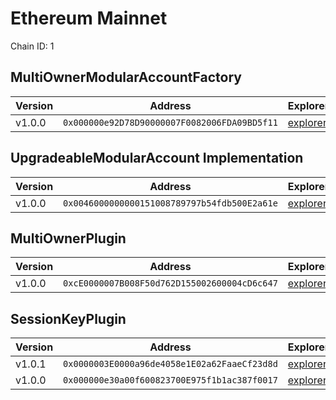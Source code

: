 # Ethereum Mainnet

Chain ID: 1

## MultiOwnerModularAccountFactory

| Version | Address                                      | Explorer                                                                            | Salt                         | Run                                                       |
| ------- | -------------------------------------------- | ----------------------------------------------------------------------------------- | ---------------------------- | --------------------------------------------------------- |
| v1.0.0  | `0x000000e92D78D90000007F0082006FDA09BD5f11` | [explorer](https://etherscan.io/address/0x000000e92D78D90000007F0082006FDA09BD5f11) | `0x5db157a188f31855e74efff3` | [run](../../broadcast/Deploy.s.sol/1/run-1707343636.json) |

## UpgradeableModularAccount Implementation

| Version | Address                                      | Explorer                                                                            | Salt                         | Run                                                       |
| ------- | -------------------------------------------- | ----------------------------------------------------------------------------------- | ---------------------------- | --------------------------------------------------------- |
| v1.0.0  | `0x0046000000000151008789797b54fdb500E2a61e` | [explorer](https://etherscan.io/address/0x0046000000000151008789797b54fdb500E2a61e) | `0x3249843e32cfdd3724630092` | [run](../../broadcast/Deploy.s.sol/1/run-1707343636.json) |

## MultiOwnerPlugin

| Version | Address                                      | Explorer                                                                            | Salt                         | Run                                                       |
| ------- | -------------------------------------------- | ----------------------------------------------------------------------------------- | ---------------------------- | --------------------------------------------------------- |
| v1.0.0  | `0xcE0000007B008F50d762D155002600004cD6c647` | [explorer](https://etherscan.io/address/0xcE0000007B008F50d762D155002600004cD6c647) | `0x9292f6fd68967e13eda2502d` | [run](../../broadcast/Deploy.s.sol/1/run-1707343636.json) |

## SessionKeyPlugin

| Version | Address                                      | Explorer                                                                            | Salt                                                                 | Run                                                       |
| ------- | -------------------------------------------- | ----------------------------------------------------------------------------------- | -------------------------------------------------------------------- | --------------------------------------------------------- |
| v1.0.1  | `0x0000003E0000a96de4058e1E02a62FaaeCf23d8d` | [explorer](https://etherscan.io/address/0x0000003E0000a96de4058e1E02a62FaaeCf23d8d) | `0x4e59b44847b379578588920ca78fbf26c0b4956c1689983b8c7f38000288670c` | [run](../../broadcast/Deploy.s.sol/1/run-1708463498.json) |
| v1.0.0  | `0x000000e30a00f600823700E975f1b1ac387f0017` | [explorer](https://etherscan.io/address/0x000000e30a00f600823700E975f1b1ac387f0017) | `0x27f40fd3b6cb45339dbcecac`                                         | [run](../../broadcast/Deploy.s.sol/1/run-1707343636.json) |
